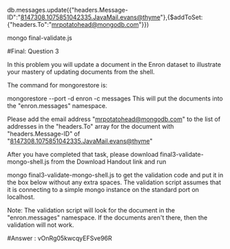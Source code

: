 db.messages.update({"headers.Message-ID":"<8147308.1075851042335.JavaMail.evans@thyme>"},{$addToSet:{"headers.To":"mrpotatohead@mongodb.com"}})

mongo final-validate.js

#Final: Question 3

In this problem you will update a document in the Enron dataset to illustrate your mastery of updating documents from the shell.

The command for mongorestore is:

mongorestore --port <port number> -d enron -c messages <path to BSON file>
This will put the documents into the "enron.messages" namespace.

Please add the email address "mrpotatohead@mongodb.com" to the list of addresses in the "headers.To" array for the document with "headers.Message-ID" of "<8147308.1075851042335.JavaMail.evans@thyme>"

After you have completed that task, please download final3-validate-mongo-shell.js from the Download Handout link and run

mongo final3-validate-mongo-shell.js
to get the validation code and put it in the box below without any extra spaces. The validation script assumes that it is connecting to a simple mongo instance on the standard port on localhost.

Note: The validation script will look for the document in the "enron.messages" namespace. If the documents aren't there, then the validation will not work.


#Answer : vOnRg05kwcqyEFSve96R

